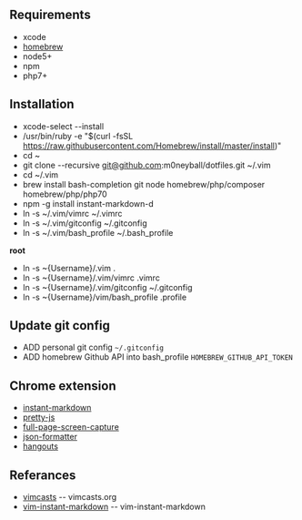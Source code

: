 Requirements
-------------
* xcode
* [homebrew](http://mxcl.github.com/homebrew/)
* node5+
* npm
* php7+

Installation
-------------
* xcode-select --install
* /usr/bin/ruby -e "$(curl -fsSL https://raw.githubusercontent.com/Homebrew/install/master/install)"
* cd ~
* git clone --recursive git@github.com:m0neyball/dotfiles.git ~/.vim
* cd ~/.vim
* brew install bash-completion git node homebrew/php/composer homebrew/php/php70
* npm -g install instant-markdown-d
* ln -s ~/.vim/vimrc ~/.vimrc
* ln -s ~/.vim/gitconfig ~/.gitconfig
* ln -s ~/.vim/bash_profile ~/.bash_profile

**root**
* ln -s ~{Username}/.vim .
* ln -s ~{Username}/.vim/vimrc .vimrc
* ln -s ~{Username}/.vim/gitconfig ~/.gitconfig
* ln -s ~{Username}/vim/bash_profile .profile

Update git config
----------------------
* ADD personal git config `~/.gitconfig`
* ADD homebrew Github API into bash_profile `HOMEBREW_GITHUB_API_TOKEN`

Chrome extension
----------------
* [instant-markdown](https://chrome.google.com/webstore/detail/markdown-preview/jmchmkecamhbiokiopfpnfgbidieafmd?hl=zh-TW)
* [pretty-js](https://chrome.google.com/webstore/detail/pretty-beautiful-javascri/piekbefgpgdecckjcpffhnacjflfoddg)
* [full-page-screen-capture](https://chrome.google.com/webstore/detail/full-page-screen-capture/fdpohaocaechififmbbbbbknoalclacl)
* [json-formatter](https://chrome.google.com/webstore/detail/json-formatter/bcjindcccaagfpapjjmafapmmgkkhgoa?hl=zh-TW)
* [hangouts](https://chrome.google.com/webstore/detail/google-hangouts/nckgahadagoaajjgafhacjanaoiihapd?hl=zh-TW)

Referances
-----
* [vimcasts](http://vimcasts.org/episodes/synchronizing-plugins-with-git-submodules-and-pathogen/) -- vimcasts.org
* [vim-instant-markdown](https://github.com/suan/vim-instant-markdown.git) -- vim-instant-markdown
